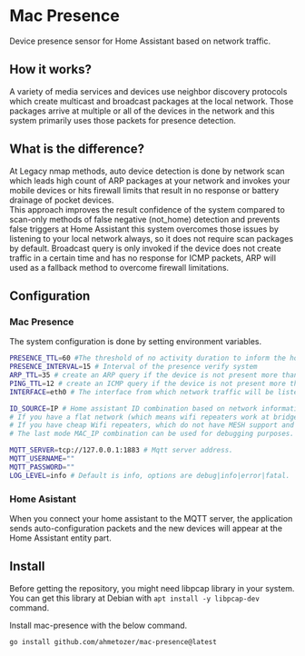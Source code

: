 # Mac Presence

Device presence sensor for Home Assistant based on network traffic.

## How it works?

A variety of media services and devices use neighbor discovery protocols which create multicast and broadcast packages at the local network. Those packages arrive at multiple or all of the devices in the network and this system primarily uses those packets for presence detection.

## What is the difference?

At Legacy nmap methods, auto device detection is done by network scan which leads high count of ARP packages at your network and invokes your mobile devices or hits firewall limits that result in no response or battery drainage of pocket devices.  
This approach improves the result confidence of the system compared to scan-only methods of false negative (not_home) detection and prevents false triggers at Home Assistant this system overcomes those issues by listening to your local network always, so it does not require scan packages by default.
Broadcast query is only invoked if the device does not create traffic in a certain time and has no response for ICMP packets, ARP will used as a fallback method to overcome firewall limitations.

## Configuration

### Mac Presence

The system configuration is done by setting environment variables.

```bash
PRESENCE_TTL=60 #The threshold of no activity duration to inform the home assistant device is not home.
PRESENCE_INTERVAL=15 # Interval of the presence verify system 
ARP_TTL=35 # create an ARP query if the device is not present more than 35.
PING_TTL=12 # create an ICMP query if the device is not present more than 12.
INTERFACE=eth0 # The interface from which network traffic will be listened to.

ID_SOURCE=IP # Home assistant ID combination based on network information. 
# If you have a flat network (which means wifi repeaters work at bridge mode and no NAT present) you can use MAC address instead of IP.
# If you have cheap Wifi repeaters, which do not have MESH support and bridge, you can use IP mode.
# The last mode MAC_IP combination can be used for debugging purposes.

MQTT_SERVER=tcp://127.0.0.1:1883 # Mqtt server address.
MQTT_USERNAME=""
MQTT_PASSWORD=""
LOG_LEVEL=info # Default is info, options are debug|info|error|fatal.
```


### Home Asistant

When you connect your home assistant to the MQTT server, the application sends auto-configuration packets and the new devices will appear at the Home Assistant entity part.

## Install

Before getting the repository, you might need libpcap library in your system. You can get this library at Debian with `apt install -y libpcap-dev` command.

Install mac-presence with the below command.

```bash
go install github.com/ahmetozer/mac-presence@latest
```